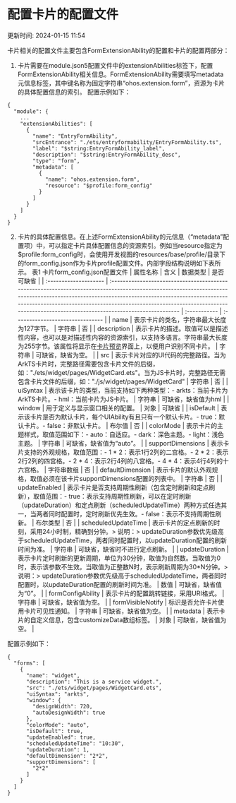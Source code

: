 # 配置卡片的配置文件

更新时间: 2024-01-15 11:54

卡片相关的配置文件主要包含FormExtensionAbility的配置和卡片的配置两部分：

1. 卡片需要在module.json5配置文件中的extensionAbilities标签下，配置FormExtensionAbility相关信息。FormExtensionAbility需要填写metadata元信息标签，其中键名称为固定字符串“ohos.extension.form”，资源为卡片的具体配置信息的索引。
   配置示例如下：

```
{
  "module": {
    ...
    "extensionAbilities": [
      {
        "name": "EntryFormAbility",
        "srcEntrance": "./ets/entryformability/EntryFormAbility.ts",
        "label": "$string:EntryFormAbility_label",
        "description": "$string:EntryFormAbility_desc",
        "type": "form",
        "metadata": [
          {
            "name": "ohos.extension.form",
            "resource": "$profile:form_config"
          }
        ]
      }
    ]
  }
}
```
2. 卡片的具体配置信息。在上述FormExtensionAbility的元信息（“metadata”配置项）中，可以指定卡片具体配置信息的资源索引。例如当resource指定为$profile:form_config时，会使用开发视图的resources/base/profile/目录下的form_config.json作为卡片profile配置文件。内部字段结构说明如下表所示。
  表1 卡片form_config.json配置文件
  | 属性名称            | 含义                                                                                                                                                                                                                                                                                                                            | 数据类型   | 是否可缺省                     |
  | :-------------------- | :-------------------------------------------------------------------------------------------------------------------------------------------------------------------------------------------------------------------------------------------------------------------------------------------------------------------------------- | :----------- | :------------------------------- |
  | name                | 表示卡片的类名，字符串最大长度为127字节。                                                                                                                                                                                                                                                                                       | 字符串     | 否                             |
  | description         | 表示卡片的描述。取值可以是描述性内容，也可以是对描述性内容的资源索引，以支持多语言。字符串最大长度为255字节。该属性将显示在[卡片预览](https://developer.harmonyos.com/cn/docs/documentation/doc-guides-V3/service-widget-overview-0000001536226057-V3#ZH-CN_TOPIC_0000001523648622__fig149024251313)界面上，以便用户识别不同卡片。 | 字符串     | 可缺省，缺省为空。             |
  | src                 | 表示卡片对应的UI代码的完整路径。当为ArkTS卡片时，完整路径需要包含卡片文件的后缀，如："./ets/widget/pages/WidgetCard.ets"。当为JS卡片时，完整路径无需包含卡片文件的后缀，如："./js/widget/pages/WidgetCard"                                                                                                                      | 字符串     | 否                             |
  | uiSyntax            | 表示该卡片的类型，当前支持如下两种类型：- arkts：当前卡片为ArkTS卡片。- hml：当前卡片为JS卡片。                                                                                                                                                                                                                                 | 字符串     | 可缺省，缺省值为hml            |
  | window              | 用于定义与显示窗口相关的配置。                                                                                                                                                                                                                                                                                                  | 对象       | 可缺省                         |
  | isDefault           | 表示该卡片是否为默认卡片，每个UIAbility有且只有一个默认卡片。- true：默认卡片。- false：非默认卡片。                                                                                                                                                                                                                            | 布尔值     | 否                             |
  | colorMode           | 表示卡片的主题样式，取值范围如下：- auto：自适应。- dark：深色主题。- light：浅色主题。                                                                                                                                                                                                                                         | 字符串     | 可缺省，缺省值为“auto”。     |
  | supportDimensions   | 表示卡片支持的外观规格，取值范围：- 1 * 2：表示1行2列的二宫格。- 2 * 2：表示2行2列的四宫格。- 2 * 4：表示2行4列的八宫格。- 4 * 4：表示4行4列的十六宫格。                                                                                                                                                                        | 字符串数组 | 否                             |
  | defaultDimension    | 表示卡片的默认外观规格，取值必须在该卡片supportDimensions配置的列表中。                                                                                                                                                                                                                                                         | 字符串     | 否                             |
  | updateEnabled       | 表示卡片是否支持周期性刷新（包含定时刷新和定点刷新），取值范围：- true：表示支持周期性刷新，可以在定时刷新（updateDuration）和定点刷新（scheduledUpdateTime）两种方式任选其一，当两者同时配置时，定时刷新优先生效。- false：表示不支持周期性刷新。                                                                              | 布尔类型   | 否                             |
  | scheduledUpdateTime | 表示卡片的定点刷新的时刻，采用24小时制，精确到分钟。> 说明：> updateDuration参数优先级高于scheduledUpdateTime，两者同时配置时，以updateDuration配置的刷新时间为准。                                                                                                                                                   | 字符串     | 可缺省，缺省时不进行定点刷新。 |
  | updateDuration      | 表示卡片定时刷新的更新周期，单位为30分钟，取值为自然数。当取值为0时，表示该参数不生效。当取值为正整数N时，表示刷新周期为30*N分钟。> 说明：> updateDuration参数优先级高于scheduledUpdateTime，两者同时配置时，以updateDuration配置的刷新时间为准。                                                                     | 数值       | 可缺省，缺省值为“0”。        |
  | formConfigAbility   | 表示卡片的配置跳转链接，采用URI格式。                                                                                                                                                                                                                                                                                           | 字符串     | 可缺省，缺省值为空。           |
  | formVisibleNotify   | 标识是否允许卡片使用卡片可见性通知。                                                                                                                                                                                                                                                                                            | 字符串     | 可缺省，缺省值为空。           |
  | metadata            | 表示卡片的自定义信息，包含customizeData数组标签。                                                                                                                                                                                                                                                                               | 对象       | 可缺省，缺省值为空。           |

  配置示例如下：

```
{
  "forms": [
    {
      "name": "widget",
      "description": "This is a service widget.",
      "src": "./ets/widget/pages/WidgetCard.ets",
      "uiSyntax": "arkts",
      "window": {
        "designWidth": 720,
        "autoDesignWidth": true
      },
      "colorMode": "auto",
      "isDefault": true,
      "updateEnabled": true,
      "scheduledUpdateTime": "10:30",
      "updateDuration": 1,
      "defaultDimension": "2*2",
      "supportDimensions": [
        "2*2"
      ]
    }
  ]
}
```

